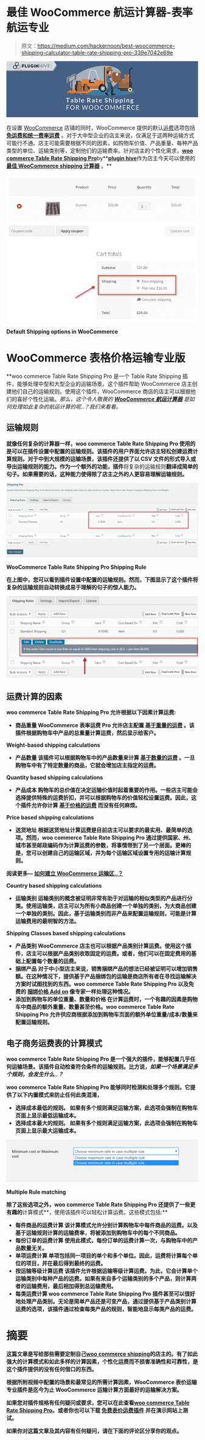 # 最佳 WooCommerce 航运计算器-表率航运专业

> 原文：<https://medium.com/hackernoon/best-woocommerce-shipping-calculator-table-rate-shipping-pro-339e7042e69e>

![](img/7aecd6840f69b3daca9e9717bd9f87ac.png)

在设置 [WooCommerce](https://hackernoon.com/tagged/woocommerce) 店铺的同时，WooCommerce 提供的默认[运费](https://hackernoon.com/tagged/shipping)选项包括 [**免运费和统一费率运费**](https://www.pluginhive.com/woocommerce-shipping-a-complete-tutorial/) 。对于大中型企业的店主来说，仅满足于这两种运输方式可能行不通。店主可能需要根据不同的因素，如购物车价值、产品重量、每种产品类型的单位、运输类别等，定制他们的运输费率。针对店主的个性化需求，[**woo commerce Table Rate Shipping Pro**](https://www.pluginhive.com/product/woocommerce-table-rate-shipping-pro/)by**[**plugin hive**](https://www.pluginhive.com/)作为店主今天可以使用的 [**最佳 WooCommerce shipping 计算器**](https://www.pluginhive.com/woocommerce-table-rate-shipping-pro-the-most-flexible-woocommerce-shipping-rate-calculator/) 。**

**![](img/0d5409cdc800301a3f66d271cd01d842.png)**

**Default Shipping options in WooCommerce**

# **WooCommerce 表格价格运输专业版**

**woo commerce Table Rate Shipping Pro 是一个 Table Rate Shipping 插件，能够处理中型和大型企业的运输场景。这个插件帮助 WooCommerce 店主创建他们自己的运输规则。使用这个插件，WooCommerce 商店的店主可以根据他们的喜好个性化运输。*那么，这个令人敬畏的* [***WooCommerce 航运计算器***](https://www.storepep.com/storepep-woocommerce-shipping-calculator/) *是如何处理如此复杂的航运计算的呢..？*我们来看看。**

## **运输规则**

**就像任何复杂的计算器一样，woo commerce Table Rate Shipping Pro 使用的是可以在插件设置中配置的运输规则。该插件的用户界面允许店主轻松创建运费计算规则。对于中到大规模的运输场景，该插件还提供了以 **CSV 文件**的形式导入或导出运输规则的能力。作为一个额外的功能，插件**将复杂的运输规则**翻译成简单的句子。如果需要的话，这种能力使得除了店主之外的人更容易理解运输规则。**

**![](img/cbaaf6d425984611965f9bd6afb9c9ab.png)**

**WooCommerce Table Rate Shipping Pro Shipping Rule**

**在上图中，您可以看到插件设置中配置的运输规则。然而，下图显示了这个插件将复杂的运输规则自动转换成易于理解的句子的惊人能力。**

**![](img/8a777ecad92298266ee815157bb47c5e.png)**

## **运费计算的因素**

**woo commerce Table Rate Shipping Pro 允许根据以下因素计算运费:**

*   ****商品重量** WooCommerce 表率运费 Pro 允许店主配置 [**基于重量的运费**](https://www.pluginhive.com/woocommerce-table-rate-shipping-pro-ultimate-guide-weight-based-shipping/) 。该插件根据购物车中产品的总重量计算运费，然后显示给客户。**

**Weight-based shipping calculations**

*   ****产品数量** 该插件可以根据购物车中的产品数量来计算 [**基于数量的运费**](https://www.pluginhive.com/woocommerce-table-rate-shipping-pro-ultimate-guide-flexible-quantity-based-shipping/) 。一旦购物车中有了特定数量的商品，它就会增加店主指定的运费。**

**Quantity based shipping calculations**

*   ****产品成本** 购物车的总价值在决定运输价值时起着重要的作用。一些店主可能会选择提供特殊的运费折扣，并可以根据购物车的价值轻松设置运费。因此，这个插件允许你计算 [**基于价格的运费**](https://www.pluginhive.com/woocommerce-table-rate-shipping-pro-an-ultimate-guide-to-woocommerce-price-based-shipping/) 而没有任何麻烦。**

**Price based shipping calculations**

*   ****送货地址** 根据送货地址计算运费是目前店主可以要求的最实用、最简单的选项。然而，woo commerce Table Rate Shipping Pro 通过提供**国家、州、城市甚至邮政编码**作为计算运费的参数，将事情带到了另一个层面。更棒的是，您可以创建自己的运输区域，并为每个运输区域设置专用的运输计算规则。**

**阅读更多— [**如何建立 WooCommerce 运输区..？**](https://www.pluginhive.com/woocommerce-shipping-zones-ultimate-guide/)**

**Country based shipping calculations**

*   ****运输类别** 运输类别的概念被证明非常有助于对运输的相似类型的产品进行分类。使用运输类，店主可以为所有小商品创建一个单独的类别，为大商品创建一个单独的类别。因此，基于运输类别而非产品来配置运输规则，可能是计算运输费用的最明智的方法。**

**Shipping Classes based shipping calculations**

*   ****产品类别**
    WooCommerce 店主也可以根据产品类别计算运费。使用这个插件，店主可以根据产品类别收取固定的运费。或者，他们可以在固定费用的基础上配置每个数量的运费。**
*   ****捆绑产品** 对于中小型店主来说，销售捆绑产品的想法已经被证明可以增加销售额。在这种情况下，提供基于产品捆绑包的运输是商店所有者在寻找运输解决方案时试图找到的东西。woo commerce Table Rate Shipping Pro 以及免费的 [**捆绑价格 Add on**](https://wordpress.org/plugins/bundle-rate-addon-for-woocommerce-shipping-pro/) 像专家一样处理这种情况。**
*   ****添加到购物车的单位重量、数量和价格** 在计算运费时，一个有趣的因素是购物车中商品的额外重量、数量甚至价格。woo commerce Table Rate Shipping Pro 允许供应商根据添加到购物车页面的额外单位重量/成本/数量来配置运输规则。**

## **电子商务运费表的计算模式**

**woo commerce Table Rate Shipping Pro 是一个强大的插件，能够配置几乎任何运输场景。该插件自动检查符合条件的运输规则。比方说，*如果一个场景满足多个规则，会发生什么..？***

**woo commerce Table Rate Shipping Pro 能够同时检测和处理多个规则。它提供了以下内置模式来防止任何此类混淆，**

*   ****选择成本最低的规则。**
    如果有多个规则满足运输方案，此选项会强制在购物车页面上显示最低运输成本。**
*   ****选择成本最大的规则。**
    如果有多个规则满足运输方案，此选项会强制在购物车页面上显示最大运输成本。**

**![](img/2a5bc638419c6ed4c64b7de89434d0b7.png)**

**Multiple Rule matching**

**除了这些选项之外，woo commerce Table Rate Shipping Pro 还提供了一些更有趣的**计算模式**，使用该插件可以轻松计算运费。这些模式包括:**

*   ****每件商品的运费计算**
    该计算模式允许分别计算购物车中每件商品的运费。以及基于运输规则计算的运输费率，将被添加到购物车中的每个不同商品。**
*   ****每份订单的运费计算**
    使用此模式，每份订单的运费计算一次，与购物车中的产品数量无关。**
*   ****单项运费计算**
    单项包括同一项目的单个和多个单位。因此，运费将计算每个单位的项目，并在最后得到最终的运费。**
*   ****按运输等级计算运费**
    该插件允许根据运输等级计算运费。为此，它会计算单个运输类别中每种产品的运费。如果有来自多个运输类别的多个产品，则计算两者的运输费用，最后相加得到总运输费用。**
*   ****每类运费计算** woo commerce Table Rate Shipping Pro 插件甚至可以很好地处理产品类别。无论是简单产品还是可变产品，通过提供基于产品类别计算运费的选项，该插件通过检查每类产品的规则，智能地显示每类产品的运费。**

# **摘要**

**这篇文章是写给那些需要定制自己[**woo commerce shipping**](https://www.pluginhive.com/woocommerce-shipping-a-complete-tutorial/)的店主的。有了如此强大的计算模式和如此多样的计算因素，个性化运费而不损害准确性和可靠性，是这个插件提供的没有任何借口的东西。**

**根据所附视频中配置的场景和最常见的所需计算因素，WooCommerce 表价运输专业插件是迄今为止 WooCommerce 运输计算方面最好的运输解决方案。**

**如果您对插件规格有任何疑问或要求，您可以在此查看[**woo commerce Table Rate Shipping Pro**](https://www.pluginhive.com/product/woocommerce-table-rate-shipping-pro/)。或者你也可以下载 [**免费表价运费插件**](https://www.pluginhive.com/woocommerce-weight-based-shipping-plugin-free/) 并在演示网站上测试。**

**如果你对这篇文章及其内容有任何疑问，请在下面的评论区分享你的观点。**